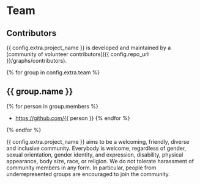 # Team

## Contributors

{{ config.extra.project_name }} is developed and maintained by a [community of
volunteer contributors]({{ config.repo_url }}/graphs/contributors).

{% for group in config.extra.team %}

## {{ group.name }}

{% for person in group.members %}

- https://github.com/{{ person }}
  {% endfor %}

{% endfor %}

{{ config.extra.project_name }} aims to be a welcoming, friendly, diverse and
inclusive community. Everybody is welcome, regardless of gender, sexual
orientation, gender identity, and expression, disability, physical appearance,
body size, race, or religion. We do not tolerate harassment of community
members in any form. In particular, people from underrepresented groups are
encouraged to join the community.
